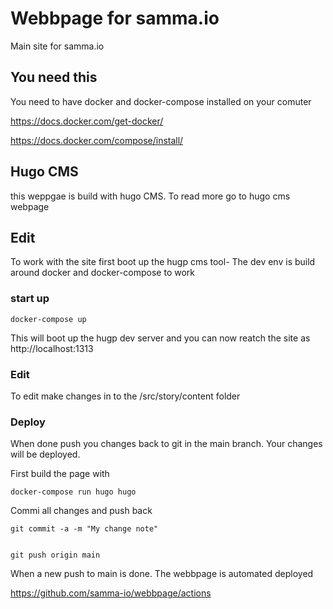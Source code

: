 # Webbpage for samma.io

Main site for samma.io


## You need this

You need to have docker and docker-compose installed on your comuter

https://docs.docker.com/get-docker/

https://docs.docker.com/compose/install/

## Hugo CMS 
this weppgae is build with hugo CMS. To read more go to hugo cms webpage


## Edit

To work with the site first boot up the hugp cms tool- The dev env is build around docker and docker-compose to work


### start up
```
docker-compose up
```
This will boot up the hugp dev server and you can now reatch the site as http://localhost:1313


### Edit
To edit make changes in to the /src/story/content folder



### Deploy
When done push you changes back to git in the main branch.
Your changes will be deployed.


First build the page with 

```
docker-compose run hugo hugo
```



Commi all changes and push back

```
git commit -a -m "My change note"


git push origin main
```


When a new push to main is done. The webbpage is automated deployed

https://github.com/samma-io/webbpage/actions
